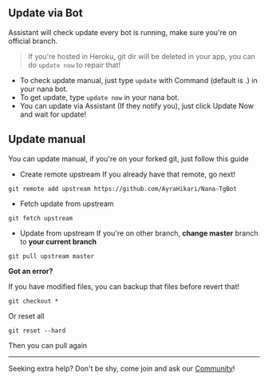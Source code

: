 ## Update via Bot
Assistant will check update every bot is running, make sure you're on official branch.

> If you're hosted in Heroku, git dir will be deleted in your app, you can do `update now` to repair that!

* To check update manual, just type `update` with Command (default is .) in your nana bot.
* To get update, type `update now` in your nana bot.
* You can update via Assistant (If they notify you), just click Update Now and wait for update!

## Update manual
You can update manual, if you're on your forked git, just follow this guide

* Create remote upstream
If you already have that remote, go next!
```
git remote add upstream https://github.com/AyraHikari/Nana-TgBot
```

* Fetch update from upstream
```
git fetch upstream
```

* Update from upstream
If you're on other branch, **change master** branch to **your current branch**
```
git pull upstream master
```

**Got an error?**

If you have modified files, you can backup that files before revert that!
```
git checkout *
```
Or reset all
```
git reset --hard
```
Then you can pull again

***

Seeking extra help? Don't be shy, come join and ask our [Community](https://t.me/AyraSupport)!